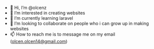 - 👋 Hi, I’m @olcenz
- 👀 I’m interested in creating websites
- 🌱 I’m currently learning laravel
- 💞️ I’m looking to collaborate on people who i can grow up in making websites
- 📫 How to reach me is to message me on my email (olcen.olcen14@gmail.com)

<!---
olcenz/olcenz is a ✨ special ✨ repository because its `README.md` (this file) appears on your GitHub profile.
You can click the Preview link to take a look at your changes.
--->
